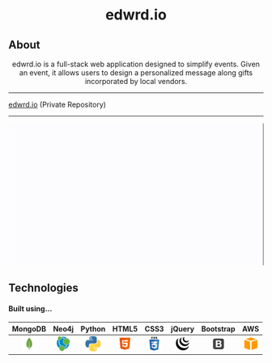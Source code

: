 <h1 align="center">
  <strong>edwrd.io</strong>
</h1>

## About


<center>
  edwrd.io is a full-stack web application designed to simplify events.  Given an event, it allows users to design a personalized message along gifts incorporated by local vendors.
</center>

---

[edwrd.io](https://bitbucket.org/n3n_us/edwrd.io/src/master/) (Private Repository)

---

<p align="center">
  <img src="https://raw.githubusercontent.com/Kelvin-K-Cho/readme/master/images/edwrd-main.gif">
</p>

## Technologies

<h4>Built using...</h4>

MongoDB                                                     |                                                     Neo4j                                                     |                                                     Python                                                     |                                                     HTML5                                                     |                                                     CSS3                                                     |                                                     jQuery                                                     |                                                     Bootstrap                                                     |                                                     AWS                                                     |
| :----------------------------------------------------------------------------------------------------------------: | :-----------------------------------------------------------------------------------------------------------: | :------------------------------------------------------------------------------------------------------------: | :-----------------------------------------------------------------------------------------------------------: | :-----------------------------------------------------------------------------------------------------------: | :-----------------------------------------------------------------------------------------------------------: | :----------------------------------------------------------------------------------------------------------: | :---------------------------------------------------------------------------------------------------------: |
| <img src="https://raw.githubusercontent.com/Kelvin-K-Cho/readme/master/images/icons/mongodb.png" height="30"> | <img src="https://raw.githubusercontent.com/Kelvin-K-Cho/readme/master/images/icons/neo4j.png" height="30"> | <img src="https://raw.githubusercontent.com/Kelvin-K-Cho/readme/master/images/icons/python.png" height="30"> | <img src="https://raw.githubusercontent.com/Kelvin-K-Cho/readme/master/images/icons/html5.png" height="30"> | <img src="https://raw.githubusercontent.com/Kelvin-K-Cho/readme/master/images/icons/css3.png" height="30"> | <img src="https://raw.githubusercontent.com/Kelvin-K-Cho/readme/master/images/icons/jquery.png" height="30"> | <img src="https://raw.githubusercontent.com/Kelvin-K-Cho/readme/master/images/icons/bootstrap.png" height="30"> | <img src="https://raw.githubusercontent.com/Kelvin-K-Cho/readme/master/images/icons/aws.png" height="30"> |
